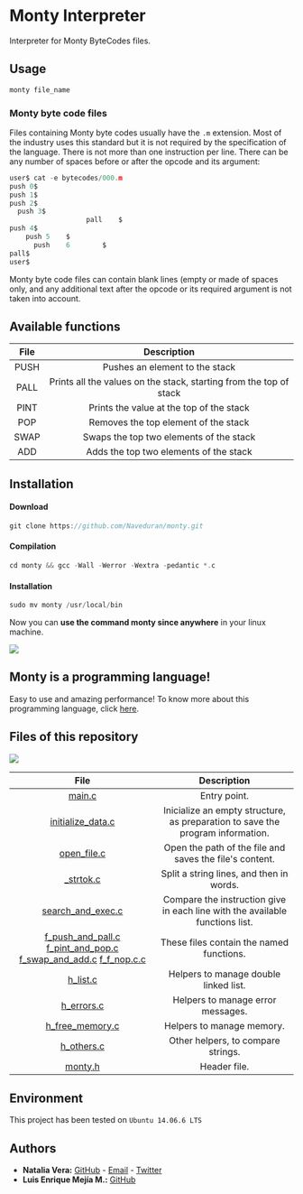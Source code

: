 # Monty Interpreter

Interpreter for Monty ByteCodes files.

## Usage

```c
monty file_name
````

### Monty byte code files

Files containing Monty byte codes usually have the  `.m`  extension. Most of the industry uses this standard but it is not required by the specification of the language. There is not more than one instruction per line. There can be any number of spaces before or after the opcode and its argument:

```c
user$ cat -e bytecodes/000.m
push 0$
push 1$
push 2$
  push 3$
                   pall    $
push 4$
    push 5    $
      push    6        $
pall$
user$
````

Monty byte code files can contain blank lines (empty or made of spaces only, and any additional text after the opcode or its required argument is not taken into account.

## Available functions

 |File|Description|
 |:-:|:-:|
|PUSH|Pushes an element to the stack|
|PALL|Prints all the values on the stack, starting from the top of stack|
|PINT|Prints the value at the top of the stack|
|POP|Removes the top element of the stack|
|SWAP|Swaps the top two elements of the stack|
|ADD|Adds the top two elements of the stack|

## Installation
#### Download
 ```c
git clone https://github.com/Naveduran/monty.git
````
#### Compilation
```c
cd monty && gcc -Wall -Werror -Wextra -pedantic *.c
````
#### Installation
```c
sudo mv monty /usr/local/bin
````
Now you can **use the command monty since anywhere** in your linux machine.

![](http://montyscoconut.github.io/assets/media/wallpaper-1024.jpg)

## Monty is a programming language!

Easy to use and amazing performance!
To know more about this programming language, click [here](
http://montyscoconut.github.io/).

## Files of this repository

![](https://pbs.twimg.com/media/E1TY1NvXEAElua7?format=jpg&name=900x900)


  |File|Description|
  |:-:|:-:|
  |[main.c](./file)|Entry point.|
  |[initialize_data.c](./file)|Inicialize an empty structure, as preparation to save the program information.|
  |[open_file.c](./file)|Open the path of the file and saves the file's content.|
  |[_strtok.c](./file)|Split a string lines, and then in words.|
  |[search_and_exec.c](./file)|Compare the instruction give in each line with the available functions list.|
  |[f_push_and_pall.c](./file) [f_pint_and_pop.c](./file) [f_swap_and_add.c](./file) [f_f_nop.c.c](./file)|These files contain the named functions.|
  |[h_list.c](./file)|Helpers to manage double linked list.|
  |[h_errors.c](./file)|Helpers to manage error messages.|
  |[h_free_memory.c](./file)|Helpers to manage memory.|
  |[h_others.c](./file)|Other helpers, to compare strings.|
  |[monty.h](./file)|Header file.|

 ## Environment
 This project has been tested on `Ubuntu 14.06.6 LTS`

 ## Authors
* **Natalia Vera:** [GitHub](https://github.com/Naveduran) - [Email](naveduran@gmail.com) - [Twitter](https://twitter.com/NaVeDuran1)
*  **Luis Enrique Mejía M.:** [GitHub](https://github.com/lemejiamo)